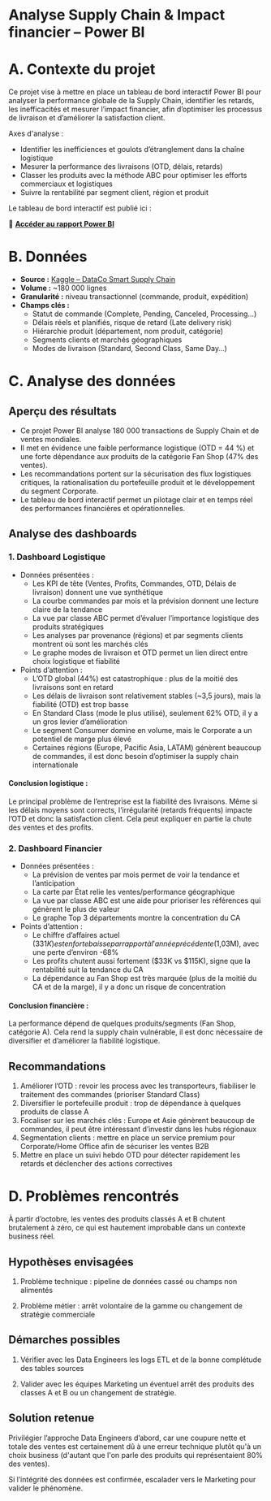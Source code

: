 # Analyse Supply Chain & Impact financier – Power BI
# A. Contexte du projet

Ce projet vise à mettre en place un tableau de bord interactif Power BI pour analyser la performance globale de la Supply Chain, identifier les retards, les inefficacités et mesurer l’impact financier, afin d’optimiser les processus de livraison et d’améliorer la satisfaction client.

Axes d'analyse :
* Identifier les inefficiences et goulots d’étranglement dans la chaîne logistique
* Mesurer la performance des livraisons (OTD, délais, retards)
* Classer les produits avec la méthode ABC pour optimiser les efforts commerciaux et logistiques
* Suivre la rentabilité par segment client, région et produit

Le tableau de bord interactif est publié ici :

📂 **[Accéder au rapport Power BI](https://app.powerbi.com/view?r=eyJrIjoiNDQ0MWVkZmYtNmQ2OC00MThiLWE3ODQtNTQ2MGUyNjI0ZTY3IiwidCI6IjQ4M2QxZjAzLWIwNTgtNDA3Mi05YjRmLTA2NzY5NzA5MTkxMCJ9&pageName=5f046aae45f25f0c8c4a
)**


# B. Données

* **Source :** [Kaggle – DataCo Smart Supply Chain](https://www.kaggle.com/datasets/shashwatwork/dataco-smart-supply-chain-for-big-data-analysis/data)
* **Volume :** ~180 000 lignes
* **Granularité :** niveau transactionnel (commande, produit, expédition)
* **Champs clés :**
  * Statut de commande (Complete, Pending, Canceled, Processing…)
  * Délais réels et planifiés, risque de retard (Late delivery risk)
  * Hiérarchie produit (département, nom produit, catégorie)
  * Segments clients et marchés géographiques
  * Modes de livraison (Standard, Second Class, Same Day…)

# C. Analyse des données
## Aperçu des résultats

* Ce projet Power BI analyse 180 000 transactions de Supply Chain et de ventes mondiales.
* Il met en évidence une faible performance logistique (OTD = 44 %) et une forte dépendance aux produits de la catégorie Fan Shop (47% des ventes).
* Les recommandations portent sur la sécurisation des flux logistiques critiques, la rationalisation du portefeuille produit et le développement du segment Corporate.
* Le tableau de bord interactif permet un pilotage clair et en temps réel des performances financières et opérationnelles.

## Analyse des dashboards

### 1. Dashboard Logistique
* Données présentées :
  * Les KPI de tête (Ventes, Profits, Commandes, OTD, Délais de livraison) donnent une vue synthétique
  * La courbe commandes par mois et la prévision donnent une lecture claire de la tendance
  * La vue par classe ABC permet d’évaluer l’importance logistique des produits stratégiques
  * Les analyses par provenance (régions) et par segments clients montrent où sont les marchés clés
  * Le graphe modes de livraison et OTD permet un lien direct entre choix logistique et fiabilité
* Points d’attention :
  * L’OTD global (44%) est catastrophique : plus de la moitié des livraisons sont en retard
  * Les délais de livraison sont relativement stables (~3,5 jours), mais la fiabilité (OTD) est trop basse
  * En Standard Class (mode le plus utilisé), seulement 62% OTD, il y a un gros levier d’amélioration
  * Le segment Consumer domine en volume, mais le Corporate a un potentiel de marge plus élevé 
  * Certaines régions (Europe, Pacific Asia, LATAM) génèrent beaucoup de commandes, il est donc besoin d’optimiser la supply chain internationale

#### Conclusion logistique :
Le principal problème de l’entreprise est la fiabilité des livraisons. Même si les délais moyens sont corrects, l’irrégularité (retards fréquents) impacte l’OTD et donc la satisfaction client. Cela peut expliquer en partie la chute des ventes et des profits.

### 2. Dashboard Financier
* Données présentées :
  * La prévision de ventes par mois permet de voir la tendance et l’anticipation
  * La carte par État relie les ventes/performance géographique
  * La vue par classe ABC est une aide pour prioriser les références qui génèrent le plus de valeur
  * Le graphe Top 3 départements montre la concentration du CA
* Points d’attention :
  * Le chiffre d’affaires actuel ($331K) est en forte baisse par rapport à l'année précédente ($1,03M), avec une perte d’environ -68%
  * Les profits chutent aussi fortement ($33K vs $115K), signe que la rentabilité suit la tendance du CA
  * La dépendance au Fan Shop est très marquée (plus de la moitié du CA et de la marge), il y a donc un risque de concentration

#### Conclusion financière :
La performance dépend de quelques produits/segments (Fan Shop, catégorie A). Cela rend la supply chain vulnérable, il est donc nécessaire de diversifier et d’améliorer la fiabilité logistique.

## Recommandations
1.	Améliorer l’OTD : revoir les process avec les transporteurs, fiabiliser le traitement des commandes (prioriser Standard Class)
2.	Diversifier le portefeuille produit : trop de dépendance à quelques produits de classe A
3.	Focaliser sur les marchés clés : Europe et Asie génèrent beaucoup de commandes, il peut être intéressant d’investir dans les hubs régionaux
4.	Segmentation clients : mettre en place un service premium pour Corporate/Home Office afin de sécuriser les ventes B2B
5.	Mettre en place un suivi hebdo OTD pour détecter rapidement les retards et déclencher des actions correctives

# D. Problèmes rencontrés

À partir d’octobre, les ventes des produits classés A et B chutent brutalement à zéro, ce qui est hautement improbable dans un contexte business réel.

## Hypothèses envisagées

1. Problème technique : pipeline de données cassé ou champs non alimentés

2. Problème métier : arrêt volontaire de la gamme ou changement de stratégie commerciale

## Démarches possibles

1. Vérifier avec les Data Engineers les logs ETL et de la bonne complétude des tables sources

2. Valider avec les équipes Marketing un éventuel arrêt des produits des classes A et B ou un changement de stratégie.

## Solution retenue

Privilégier l’approche Data Engineers d’abord, car une coupure nette et totale des ventes est certainement dû à une erreur technique plutôt qu'à un choix business (d'autant que l'on parle des produits qui représentaient 80% des ventes).

Si l’intégrité des données est confirmée, escalader vers le Marketing pour valider le phénomène.
